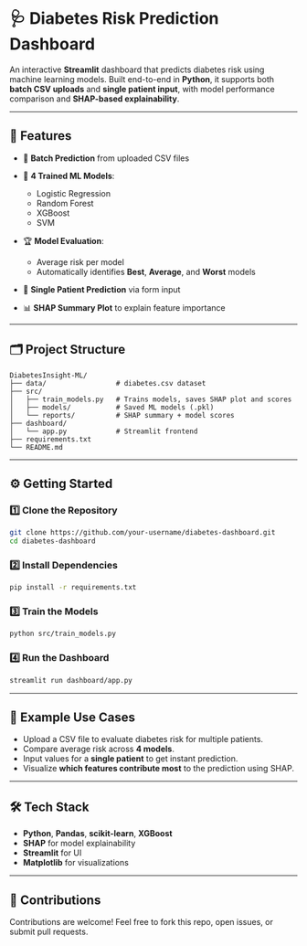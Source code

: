 # 🩺 Diabetes Risk Prediction Dashboard

An interactive **Streamlit** dashboard that predicts diabetes risk using machine learning models.
Built end-to-end in **Python**, it supports both **batch CSV uploads** and **single patient input**, with model performance comparison and **SHAP-based explainability**.

---

## 🚀 Features

* 📂 **Batch Prediction** from uploaded CSV files
* 🧠 **4 Trained ML Models**:

  * Logistic Regression
  * Random Forest
  * XGBoost
  * SVM
* 🏆 **Model Evaluation**:

  * Average risk per model
  * Automatically identifies **Best**, **Average**, and **Worst** models
* 👤 **Single Patient Prediction** via form input
* 📊 **SHAP Summary Plot** to explain feature importance

---

## 🗂️ Project Structure

```
DiabetesInsight-ML/
├── data/                 # diabetes.csv dataset
├── src/
│   ├── train_models.py   # Trains models, saves SHAP plot and scores
│   ├── models/           # Saved ML models (.pkl)
│   └── reports/          # SHAP summary + model scores
├── dashboard/
│   └── app.py            # Streamlit frontend
├── requirements.txt
└── README.md
```

---

## ⚙️ Getting Started

### 1️⃣ Clone the Repository

```bash
git clone https://github.com/your-username/diabetes-dashboard.git
cd diabetes-dashboard
```

### 2️⃣ Install Dependencies

```bash
pip install -r requirements.txt
```

### 3️⃣ Train the Models

```bash
python src/train_models.py
```

### 4️⃣ Run the Dashboard

```bash
streamlit run dashboard/app.py
```

---

## 🧪 Example Use Cases

* Upload a CSV file to evaluate diabetes risk for multiple patients.
* Compare average risk across **4 models**.
* Input values for a **single patient** to get instant prediction.
* Visualize **which features contribute most** to the prediction using SHAP.

---

## 🛠️ Tech Stack

* **Python**, **Pandas**, **scikit-learn**, **XGBoost**
* **SHAP** for model explainability
* **Streamlit** for UI
* **Matplotlib** for visualizations
---

## 🤝 Contributions

Contributions are welcome!
Feel free to fork this repo, open issues, or submit pull requests.
